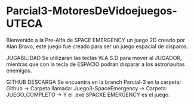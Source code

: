 # Parcial3-MotoresDeVidoejuegos-UTECA
Bienvenido a la Pre-Alfa de SPACE EMERGENCY un juego 2D creado por Alan Bravo, este juego fue creado para ser un juego espacial de disparos.

JUGABILIDAD
Se utilizaran las teclas W.A.S.D para mover al JUGADOR, mientras que con la tecla de ESPACIO podran disparar a los astronauitas enemigos.

GITHUB DESCARGA
Se encuentra en la branch Parcial-3 en la carpeta: Github -> Carpeta llamada: Juego3-SpaceEmergency -> Carpeta: JUEGO_COMPLETO -> Y el .exe SPACXE EMERGENCY es el juego.
